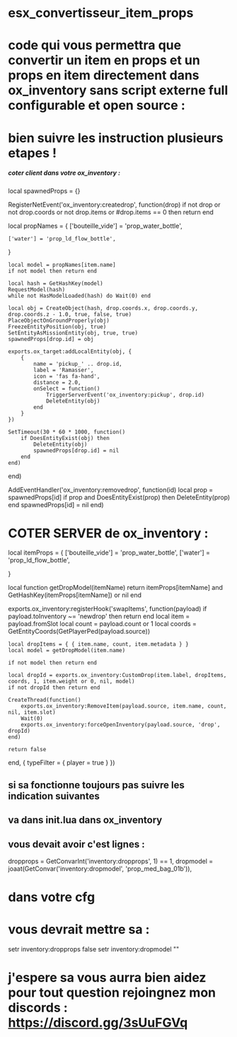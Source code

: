 # esx_convertisseur_item_props
# code qui vous permettra que convertir un item en props et un props en item  directement dans ox_inventory sans script externe full configurable et open source :
# bien suivre les instruction plusieurs etapes !




#####  coter client dans votre ox_inventory :


local spawnedProps = {}

RegisterNetEvent('ox_inventory:createdrop', function(drop)
    if not drop or not drop.coords or not drop.items or #drop.items == 0 then return end

local propNames = {
    ['bouteille_vide'] = 'prop_water_bottle',
    
    ['water'] = 'prop_ld_flow_bottle',

}

    local model = propNames[item.name]
    if not model then return end

    local hash = GetHashKey(model)
    RequestModel(hash)
    while not HasModelLoaded(hash) do Wait(0) end

    local obj = CreateObject(hash, drop.coords.x, drop.coords.y, drop.coords.z - 1.0, true, false, true)
    PlaceObjectOnGroundProperly(obj)
    FreezeEntityPosition(obj, true)
    SetEntityAsMissionEntity(obj, true, true)
    spawnedProps[drop.id] = obj

    exports.ox_target:addLocalEntity(obj, {
        {
            name = 'pickup_' .. drop.id,
            label = 'Ramasser',
            icon = 'fas fa-hand',
            distance = 2.0,
            onSelect = function()
                TriggerServerEvent('ox_inventory:pickup', drop.id)
                DeleteEntity(obj)
            end
        }
    })

    SetTimeout(30 * 60 * 1000, function()
        if DoesEntityExist(obj) then
            DeleteEntity(obj)
            spawnedProps[drop.id] = nil
        end
    end)
end)

AddEventHandler('ox_inventory:removedrop', function(id)
    local prop = spawnedProps[id]
    if prop and DoesEntityExist(prop) then
        DeleteEntity(prop)
    end
    spawnedProps[id] = nil
end)





# COTER SERVER de ox_inventory :


local itemProps = {
    ['bouteille_vide']     = 'prop_water_bottle',
    ['water']                = 'prop_ld_flow_bottle',
   
}

local function getDropModel(itemName)
    return itemProps[itemName] and GetHashKey(itemProps[itemName]) or nil
end

exports.ox_inventory:registerHook('swapItems', function(payload)
    if payload.toInventory ~= 'newdrop' then return end
    local item = payload.fromSlot
    local count = payload.count or 1
    local coords = GetEntityCoords(GetPlayerPed(payload.source))

    local dropItems = { { item.name, count, item.metadata } }
    local model = getDropModel(item.name)

    if not model then return end

    local dropId = exports.ox_inventory:CustomDrop(item.label, dropItems, coords, 1, item.weight or 0, nil, model)
    if not dropId then return end

    CreateThread(function()
        exports.ox_inventory:RemoveItem(payload.source, item.name, count, nil, item.slot)
        Wait(0)
        exports.ox_inventory:forceOpenInventory(payload.source, 'drop', dropId)
    end)

    return false
end, {
    typeFilter = { player = true }
})


## si sa fonctionne toujours pas suivre les indication suivantes 
## va dans init.lua dans ox_inventory  
## vous devait avoir c'est lignes : 

dropprops = GetConvarInt('inventory:dropprops', 1) == 1,
dropmodel = joaat(GetConvar('inventory:dropmodel', 'prop_med_bag_01b')),



# dans votre cfg 
# vous devrait mettre sa : 

setr inventory:dropprops false
setr inventory:dropmodel ""


# j'espere sa vous aurra bien aidez pour tout question rejoingnez mon discords : https://discord.gg/3sUuFGVq 



